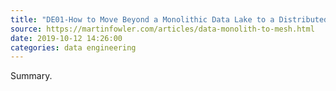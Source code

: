 ```yaml
---
title: "DE01-How to Move Beyond a Monolithic Data Lake to a Distributed Data Mesh"
source: https://martinfowler.com/articles/data-monolith-to-mesh.html
date: 2019-10-12 14:26:00
categories: data engineering
---
```

Summary.